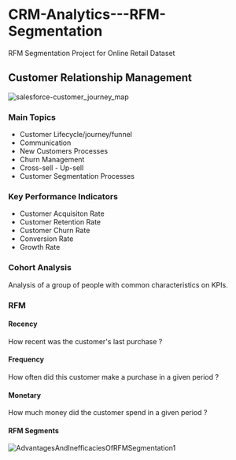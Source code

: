 # CRM-Analytics---RFM-Segmentation
RFM Segmentation Project for Online Retail Dataset
## Customer Relationship Management

![salesforce-customer_journey_map](salesforce-customer_journey_map.jpg)

### Main Topics
- Customer Lifecycle/journey/funnel
- Communication
- New Customers Processes
- Churn Management
- Cross-sell - Up-sell
- Customer Segmentation Processes

### Key Performance Indicators
- Customer Acquisiton Rate 
- Customer Retention Rate
- Customer Churn Rate
- Conversion Rate
- Growth Rate

### Cohort Analysis
Analysis of a group of people with common characteristics on KPIs.

### RFM 
#### Recency
How recent was the customer's last purchase ?

#### Frequency
How often did this customer make a purchase in a given period ?

#### Monetary
How much money did the customer spend in a given period ?

#### RFM Segments
![AdvantagesAndInefficaciesOfRFMSegmentation1](AdvantagesAndInefficaciesOfRFMSegmentation1.png)
